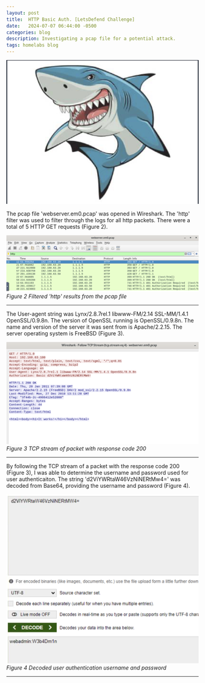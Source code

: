 ```yaml
---
layout: post
title:  HTTP Basic Auth. [LetsDefend Challenge]
date:   2024-07-07 06:44:00 -0500
categories: blog 
description: Investigating a pcap file for a potential attack.
tags: homelabs blog
---
```


![Alert](/assets/img/HTTP/1.png)


The pcap file 'webserver.em0.pcap' was opened in Wireshark.
The 'http' filter was used to filter through the logs for all http packets. There were a total of 5 HTTP GET requests (Figure 2).

![Alert](/assets/img/HTTP/2.png)
_Figure 2 Filtered 'http' results from the pcap file_  

---
The User-agent string was Lynx/2.8.7rel.1 libwww-FM/2.14 SSL-MM/1.4.1 OpenSSL/0.9.8n. The version of OpenSSL running is OpenSSL/0.9.8n. The name and version of the server it was sent from is Apache/2.2.15. The server operating system is FreeBSD (Figure 3).


![Alert](/assets/img/HTTP/4.png)
_Figure 3 TCP stream of packet with response code 200_  

---
By following the TCP stream of a packet with the response code 200 (Figure 3), I was able to determine the username and password used for user authenticaiton. The string 'd2ViYWRtaW46VzNiNERtMw4=' was decoded from Base64, providing the username and password (Figure 4).


![Alert](/assets/img/HTTP/5.png)
_Figure 4 Decoded user authentication username and password_  

---